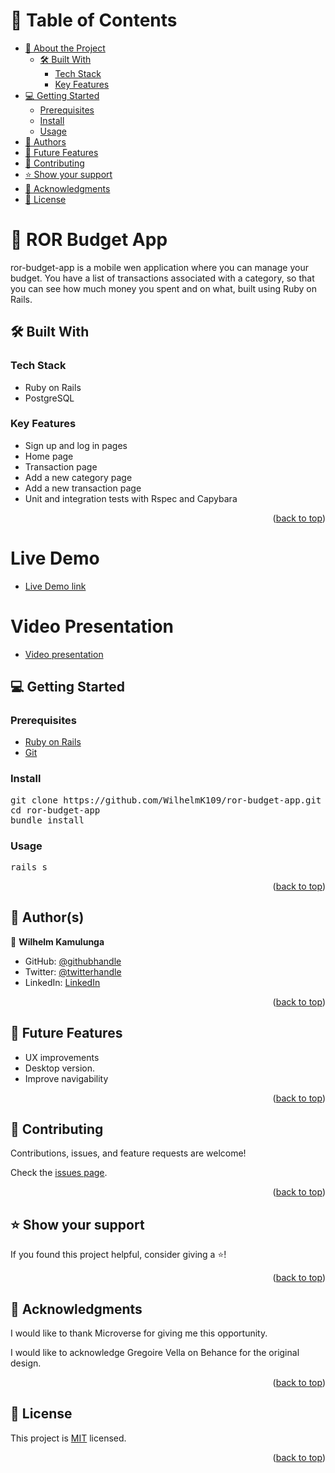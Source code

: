 <a name="readme-top"></a>

# 📗 Table of Contents

- [📖 About the Project](#about-project) 
  - [🛠 Built With](#built-with)
    - [Tech Stack](#tech-stack)
    - [Key Features](#key-features)
- [💻 Getting Started](#getting-started)
  - [Prerequisites](#prerequisites)
  - [Install](#install)
  - [Usage](#usage)
- [👥 Authors](#authors)
- [🔭 Future Features](#future-features)
- [🤝 Contributing](#contributing)
- [⭐️ Show your support](#support)
- [🙏 Acknowledgments](#acknowledgements)
- [📝 License](#license)

<!-- PROJECT DESCRIPTION -->

# 📖 ROR Budget App <a name="about-project"></a>


ror-budget-app is a mobile wen application where you can manage your budget. You have a list of transactions associated with a category, so that you can see how much money you spent and on what, built using Ruby on Rails.

## 🛠 Built With <a name="built-with"></a>

### Tech Stack <a name="tech-stack"></a>

- Ruby on Rails
- PostgreSQL

### Key Features <a name="key-features"></a>

- Sign up and log in pages
- Home page
- Transaction page
- Add a new category page
- Add a new transaction page
- Unit and integration tests with Rspec and Capybara

<p align="right">(<a href="#readme-top">back to top</a>)</p>

# Live Demo

- [Live Demo link](https://wilhelm-budget-app.onrender.com/)

# Video Presentation

- [Video presentation](https://drive.google.com/file/d/19xbCtBpJnNQPyQ6cmoGF64H4Y9U8vQce/view?usp=sharing)

<!-- GETTING STARTED -->

## 💻 Getting Started <a name="getting-started"></a>

### Prerequisites

- [Ruby on Rails](https://rubyonrails.org/)
- [Git](https://git-scm.com/downloads)

### Install

<pre>
git clone https://github.com/WilhelmK109/ror-budget-app.git
cd ror-budget-app
bundle install
</pre>

### Usage

<pre>
rails s
</pre>

<p align="right">(<a href="#readme-top">back to top</a>)</p>

<!-- AUTHORS -->

## 👥 Author(s) <a name="author"></a>

👤 **Wilhelm Kamulunga**

- GitHub: [@githubhandle](https://github.com/WilhelmK109)
- Twitter: [@twitterhandle](https://twitter.com/ActiveK7)
- LinkedIn: [LinkedIn](https://www.linkedin.com/in/wilhelm-kamulunga-613675114/)

<p align="right">(<a href="#readme-top">back to top</a>)</p>


## 🔭 Future Features <a name="future-features"></a>

- UX improvements
- Desktop version.
- Improve navigability

<p align="right">(<a href="#readme-top">back to top</a>)</p>
<!-- CONTRIBUTING -->

## 🤝 Contributing <a name="contributing"></a>

Contributions, issues, and feature requests are welcome!

Check the [issues page](../../issues/).

<p align="right">(<a href="#readme-top">back to top</a>)</p>

<!-- SUPPORT -->

## ⭐️ Show your support <a name="support"></a>

If you found this project helpful, consider giving a ⭐️!

<p align="right">(<a href="#readme-top">back to top</a>)</p>

<!-- ACKNOWLEDGEMENTS -->

## 🙏 Acknowledgments <a name="acknowledgements"></a>

I would like to thank Microverse for giving me this opportunity.

I would like to acknowledge Gregoire Vella on Behance for the original design.

<p align="right">(<a href="#readme-top">back to top</a>)</p>

<!-- LICENSE -->

## 📝 License <a name="license"></a>

This project is [MIT](./LICENSE) licensed.

<p align="right">(<a href="#readme-top">back to top</a>)</p>
